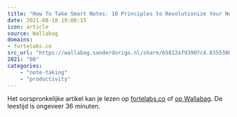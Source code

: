 ```yaml
---
title: "How To Take Smart Notes: 10 Principles to Revolutionize Your Note-Taking and Writing"
date: 2021-08-18 19:00:15
icon: article
source: Wallabag
domains:
- fortelabs.co
src_url: "https://wallabag.sanderdorigo.nl/share/65812af93907c4.83553868"
2021: "08"
categories:
    - "note-taking"
    - "productivity"
---
```

Het oorspronkelijke artikel kan je lezen op [fortelabs.co](https://fortelabs.co/blog/how-to-take-smart-notes/) of [op Wallabag](https://wallabag.sanderdorigo.nl/share/65812af93907c4.83553868). De leestijd is ongeveer 36 minuten.